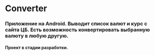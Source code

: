 # Converter
### Приложение на Android. Выводит список валют и курс с сайта ЦБ. Есть возможность конвертировать выбранную валюту в любую другую.
#### Проект в стадии разработки.
